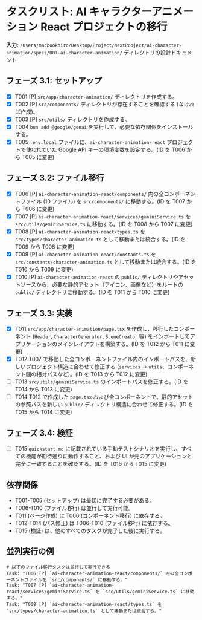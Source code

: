 # タスクリスト: AI キャラクターアニメーション React プロジェクトの移行

**入力**: `/Users/macbookhiro/Desktop/Project/NextProject/ai-character-animation/specs/001-ai-character-animation/` ディレクトリの設計ドキュメント

## フェーズ 3.1: セットアップ

- [x] T001 [P] `src/app/character-animation/` ディレクトリを作成する。
- [x] T002 [P] `src/components/` ディレクトリが存在することを確認する (なければ作成)。
- [x] T003 [P] `src/utils/` ディレクトリを作成する。
- [x] T004 `bun add @google/genai` を実行して、必要な依存関係をインストールする。
- [x] T005 `.env.local` ファイルに、`ai-character-animation-react` プロジェクトで使われていた Google API キーの環境変数を設定する。(ID を T006 から T005 に変更)

## フェーズ 3.2: ファイル移行

- [x] T006 [P] `ai-character-animation-react/components/` 内の全コンポーネントファイル (10 ファイル) を `src/components/` に移動する。(ID を T007 から T006 に変更)
- [x] T007 [P] `ai-character-animation-react/services/geminiService.ts` を `src/utils/geminiService.ts` に移動する。(ID を T008 から T007 に変更)
- [x] T008 [P] `ai-character-animation-react/types.ts` を `src/types/character-animation.ts` として移動または統合する。(ID を T009 から T008 に変更)
- [x] T009 [P] `ai-character-animation-react/constants.ts` を `src/constants/character-animation.ts` として移動または統合する。(ID を T010 から T009 に変更)
- [x] T010 [P] `ai-character-animation-react` の `public/` ディレクトリやアセットソースから、必要な静的アセット（アイコン、画像など）をルートの `public/` ディレクトリに移動する。(ID を T011 から T010 に変更)

## フェーズ 3.3: 実装

- [x] T011 `src/app/character-animation/page.tsx` を作成し、移行したコンポーネント (`Header`, `CharacterGenerator`, `SceneCreator` 等) をインポートしてアプリケーションのメインレイアウトを構築する。(ID を T012 から T011 に変更)
- [x] T012 T007 で移動した全コンポーネントファイル内のインポートパスを、新しいプロジェクト構造に合わせて修正する (`services` -> `utils`、コンポーネント間の相対パスなど)。(ID を T013 から T012 に変更)
- [ ] T013 `src/utils/geminiService.ts` のインポートパスを修正する。(ID を T014 から T013 に変更)
- [ ] T014 T012 で作成した `page.tsx` および全コンポーネントで、静的アセットの参照パスを新しい `public/` ディレクトリ構造に合わせて修正する。(ID を T015 から T014 に変更)

## フェーズ 3.4: 検証

- [ ] T015 `quickstart.md` に記載されている手動テストシナリオを実行し、すべての機能が期待通りに動作すること、および UI が元のアプリケーションと完全に一致することを確認する。(ID を T016 から T015 に変更)

## 依存関係

- T001-T005 (セットアップ) は最初に完了する必要がある。
- T006-T010 (ファイル移行) は並行して実行可能。
- T011 (ページ作成) は T006 (コンポーネント移行) に依存する。
- T012-T014 (パス修正) は T006-T010 (ファイル移行) に依存する。
- T015 (検証) は、他のすべてのタスクが完了した後に実行する。

## 並列実行の例

```
# 以下のファイル移行タスクは並行して実行できる
Task: "T006 [P] `ai-character-animation-react/components/` 内の全コンポーネントファイルを `src/components/` に移動する。"
Task: "T007 [P] `ai-character-animation-react/services/geminiService.ts` を `src/utils/geminiService.ts` に移動する。"
Task: "T008 [P] `ai-character-animation-react/types.ts` を `src/types/character-animation.ts` として移動または統合する。"
```
